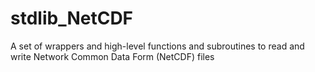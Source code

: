 # stdlib_NetCDF
A set of wrappers and high-level functions and subroutines to read and write Network Common Data Form (NetCDF) files
